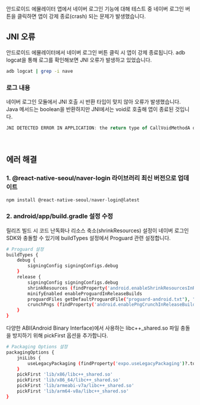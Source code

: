 안드로이드 에뮬레이터 앱에서 네이버 로그인 기능에 대해 테스트 중 네이버 로그인 버튼을 클릭하면 앱이 강제 종료(crash) 되는 문제가 발생했습니다.

## JNI 오류

안드로이드 에뮬레이터에서 네이버 로그인 버튼 클릭 시 앱이 강제 종료됩니다. adb logcat을 통해 로그를 확인해보면 JNI 오류가 발생하고 있었습니다.

```bash
adb logcat | grep -i nave
```

### 로그 내용

네이버 로그인 모듈에서 JNI 호출 시 반환 타입이 맞지 않아 오류가 발생했습니다. Java 메서드는 boolean을 반환하지만 JNI에서는 void로 호출해 앱이 종료된 것입니다.

```jsx
JNI DETECTED ERROR IN APPLICATION: the return type of CallVoidMethodA does not match boolean com.dooboolab.naverlogin.RNNaverLoginModule.login(com.facebook.react.bridge.Promise)
```

<br>

## 에러 해결

### **1. @react-native-seoul/naver-login 라이브러리 최신 버전으로 업데이트**

```jsx
npm install @react-native-seoul/naver-login@latest
```

### **2. android/app/build.gradle 설정 수정**

릴리즈 빌드 시 코드 난독화나 리소스 축소(shrinkResources) 설정이 네이버 로그인 SDK와 충돌할 수 있기에 buildTypes 설정에서 Proguard 관련 설정합니다.

```bash
# Proguard 설정
buildTypes {
    debug {
        signingConfig signingConfigs.debug
    }
    release {
        signingConfig signingConfigs.debug
        shrinkResources (findProperty('android.enableShrinkResourcesInReleaseBuilds')?.toBoolean() ?: false)
        minifyEnabled enableProguardInReleaseBuilds
        proguardFiles getDefaultProguardFile("proguard-android.txt"), "proguard-rules.pro"
        crunchPngs (findProperty('android.enablePngCrunchInReleaseBuilds')?.toBoolean() ?: true)
    }
}
```

다양한 ABI(Android Binary Interface)에서 사용하는 libc++\_shared.so 파일 충돌을 방지하기 위해 pickFirst 옵션을 추가합니다.

```bash
# Packaging Options 설정
packagingOptions {
    jniLibs {
        useLegacyPackaging (findProperty('expo.useLegacyPackaging')?.toBoolean() ?: false)
    }
    pickFirst 'lib/x86/libc++_shared.so'
    pickFirst 'lib/x86_64/libc++_shared.so'
    pickFirst 'lib/armeabi-v7a/libc++_shared.so'
    pickFirst 'lib/arm64-v8a/libc++_shared.so'
}
```
